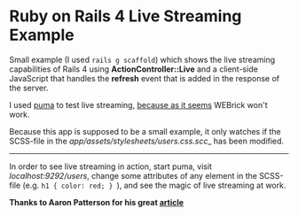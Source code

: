 # Ruby on Rails 4 Live Streaming Example

Small example (I used `rails g scaffold`) which shows the live streaming
capabilities of Rails 4 using **ActionController::Live** and a client-side JavaScript
that handles the __refresh__ event that is added in the response of the server.

I used [puma](http://puma.io/) to test live streaming, [because as it seems](http://tenderlovemaking.com/2012/07/30/is-it-live.html) WEBrick won't work.

Because this app is supposed to be a small example, it only watches if the SCSS-file in the _app/assets/stylesheets/users.css.scc__ has been modified. 

***
In order to see live streaming in action, start puma, visit _localhost:9292/users_,
change some attributes of any element in the SCSS-file (e.g. `h1 { color: red; } `),
and see the magic of live streaming at work.

**Thanks to Aaron Patterson for his great [article](http://tenderlovemaking.com/2012/07/30/is-it-live.html)**